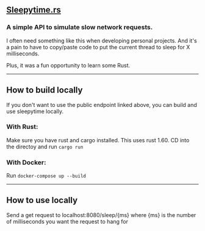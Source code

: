 ## [Sleepytime.rs](https://sleepytime-rs.onrender.com/sleep/100)
### A simple API to simulate slow network requests.


I often need something like this when developing personal projects. And it's a pain to have to copy/paste code to put the current thread to sleep for X milliseconds.

Plus, it was a fun opportunity to learn some Rust.

---
## How to build locally
If you don't want to use the public endpoint linked above, you can build and use sleepytime locally.

### With Rust:
Make sure you have rust and cargo installed. This uses rust 1.60.
CD into the directoy and run `cargo run`

### With Docker:
Run `docker-compose up --build`

---
## How to use locally
Send a get request to localhost:8080/sleep/{ms} where {ms} is the number of milliseconds you want the request to hang for